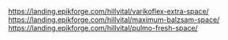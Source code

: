 https://landing.epikforge.com/hillvital/varikoflex-extra-space/
https://landing.epikforge.com/hillvital/maximum-balzsam-space/
https://landing.epikforge.com/hillvital/pulmo-fresh-space/

